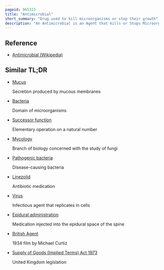 ```yaml
---
pageid: 965323
title: "Antimicrobial"
short_summary: "Drug used to kill microorganisms or stop their growth"
description: "An Antimicrobial is an Agent that kills or Stops Microorganisms from growing. Antimicrobial Medicines can be grouped according to the Microorganisms against which they primarily act. For Example, Antibiotics are used against Bacteria, and Antifungals are used against Fungi. They can also be classified according to their Function. The Use of antimicrobial Drugs to treat Infection is known as antimicrobial Chemotherapy while the Use of antimicrobial Medicines to prevent Infection is known as antimicrobial Prophylaxis."
---
```


## Reference

- [Antimicrobial (Wikipedia)](https://en.wikipedia.org/?curid=965323)

## Similar TL;DR

- [Mucus](/tldr/en/mucus)

  Secretion produced by mucous membranes

- [Bacteria](/tldr/en/bacteria)

  Domain of microorganisms

- [Successor function](/tldr/en/successor-function)

  Elementary operation on a natural number

- [Mycology](/tldr/en/mycology)

  Branch of biology concerned with the study of fungi

- [Pathogenic bacteria](/tldr/en/pathogenic-bacteria)

  Disease-causing bacteria

- [Linezolid](/tldr/en/linezolid)

  Antibiotic medication

- [Virus](/tldr/en/virus)

  Infectious agent that replicates in cells

- [Epidural administration](/tldr/en/epidural-administration)

  Medication injected into the epidural space of the spine

- [British Agent](/tldr/en/british-agent)

  1934 film by Michael Curtiz

- [Supply of Goods (Implied Terms) Act 1973](/tldr/en/supply-of-goods-implied-terms-act-1973)

  United Kingdom legislation
